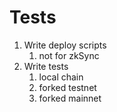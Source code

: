 # Tests

1. Write deploy scripts
   1. not for zkSync
2. Write tests
   1. local chain
   2. forked testnet
   3. forked mainnet
